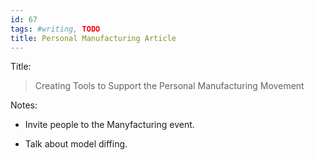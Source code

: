 ```yaml
---
id: 67
tags: #writing, TODO
title: Personal Manufacturing Article
---
```


Title:

> Creating Tools to Support the Personal Manufacturing Movement

Notes:

* Invite people to the Manyfacturing event.

* Talk about model diffing.